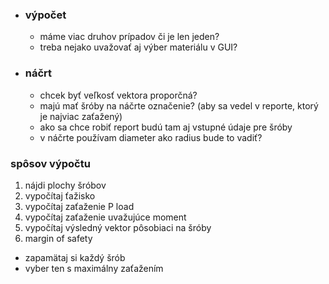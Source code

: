- ### výpočet
  - máme viac druhov prípadov či je len jeden?
  - treba nejako uvažovať aj výber materiálu v GUI?

- ### náčrt
  - chcek byť veľkosť vektora proporčná?
  - majú mať šróby na náčrte označenie? (aby sa vedel v reporte, ktorý je najviac zaťažený)
  - ako sa chce robiť report budú tam aj vstupné údaje pre šróby 
  - v náčrte používam diameter ako radius bude to vadiť?


### spôsov výpočtu
1. nájdi plochy šróbov
2. vypočítaj ťažisko
3. vypočítaj zaťaženie P load
4. vypočítaj zaťaženie uvažujúce moment
5. vypočítaj výsledný vektor pôsobiaci na šróby
6. margin of safety
  - zapamätaj si každý šrób
  - vyber ten s maximálny zaťažením 
